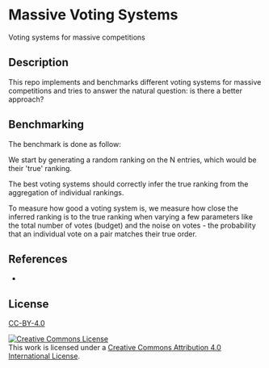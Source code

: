 # Massive Voting Systems

Voting systems for massive competitions

## Description

This repo implements and benchmarks different voting systems for massive competitions and tries to answer the natural question: is there a better approach?

## Benchmarking

The benchmark is done as follow:

We start by generating a random ranking on the N entries, which would be their 'true' ranking.

The best voting systems should correctly infer the true ranking from the aggregation of individual rankings.

To measure how good a voting system is, we measure how close the inferred ranking is to the true ranking when varying a few parameters like the total number of votes (budget) and the noise on votes - the probability that an individual vote on a pair matches their true order.


## References

-


## License

[CC-BY-4.0](LICENSE)

<a rel="license" href="http://creativecommons.org/licenses/by/4.0/"><img alt="Creative Commons License" style="border-width:0" src="https://i.creativecommons.org/l/by/4.0/88x31.png" /></a><br />This work is licensed under a <a rel="license" href="http://creativecommons.org/licenses/by/4.0/">Creative Commons Attribution 4.0 International License</a>.
